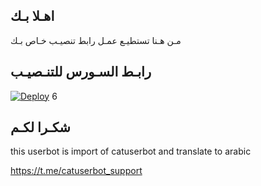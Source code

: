 ## اهـلا بـك
مـن هـنا تستطيـع عمـل رابط تنصيـب خـاص بـك

## رابـط السـورس للتنـصيـب

[![Deploy](https://www.herokucdn.com/deploy/button.svg)](https://heroku.com/deploy?template=https://github.com/JST67/jmthon)
6
## شكـرا لكـم 


this userbot is import of catuserbot and translate to arabic

https://t.me/catuserbot_support
